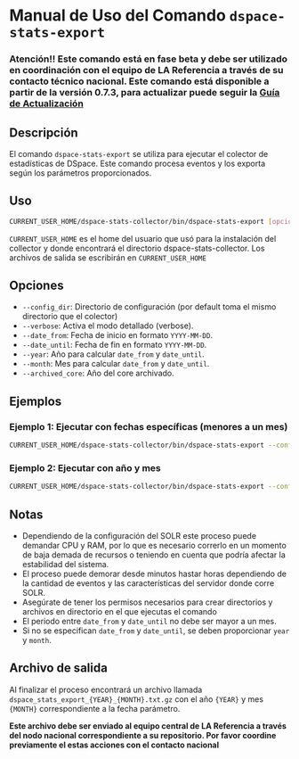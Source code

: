 # Manual de Uso del Comando `dspace-stats-export`

### Atención!! Este comando está en fase beta y debe ser utilizado en coordinación con el equipo de LA Referencia a través de su contacto técnico nacional. Este comando está disponible a partir de la versión 0.7.3, para actualizar puede seguir la [Guía de Actualización](https://github.com/lareferencia/dspace-stats-collector/blob/master/UPDATE.md)


## Descripción

El comando `dspace-stats-export` se utiliza para ejecutar el colector de estadísticas de DSpace. Este comando procesa eventos y los exporta según los parámetros proporcionados.

## Uso

```sh
CURRENT_USER_HOME/dspace-stats-collector/bin/dspace-stats-export [opciones]
```

`CURRENT_USER_HOME` es el home del usuario que usó para la instalación del collector y donde encontrará el directorio dspace-stats-collector. Los archivos de salida se escribirán en 
`CURRENT_USER_HOME` 

## Opciones

- `--config_dir`: Directorio de configuración (por default toma el mismo directorio que el colector)
- `--verbose`: Activa el modo detallado (verbose).
- `--date_from`: Fecha de inicio en formato `YYYY-MM-DD`.
- `--date_until`: Fecha de fin en formato `YYYY-MM-DD`.
- `--year`: Año para calcular `date_from` y `date_until`.
- `--month`: Mes para calcular `date_from` y `date_until`.
- `--archived_core`: Año del core archivado.

## Ejemplos

### Ejemplo 1: Ejecutar con fechas específicas (menores a un mes)

```sh
CURRENT_USER_HOME/dspace-stats-collector/bin/dspace-stats-export --config_dir=config --date_from=2023-01-10 --date_until=2023-01-20
```

### Ejemplo 2: Ejecutar con año y mes

```sh
CURRENT_USER_HOME/dspace-stats-collector/bin/dspace-stats-export --config_dir=config --year=2023 --month=1
```

## Notas

- Dependiendo de la configuración del SOLR este proceso puede demandar CPU y RAM, por lo que es necesario correrlo en un momento de baja demada de recursos o teniendo en cuenta que podría afectar la estabilidad del sistema. 
- El proceso puede demorar desde minutos hastar horas dependiendo de la cantidad de eventos y las características del servidor donde corre SOLR. 
- Asegúrate de tener los permisos necesarios para crear directorios y archivos en directorio en el que ejecutas el comando
- El periodo entre `date_from` y `date_until` no debe ser mayor a un mes.
- Si no se especifican `date_from` y `date_until`, se deben proporcionar `year` y `month`.

## Archivo de salida

Al finalizar el proceso encontrará un archivo llamada `dspace_stats_export_{YEAR}_{MONTH}.txt.gz` con el año `{YEAR}` y mes `{MONTH}` correspondiente a la fecha parámetro. 

**Este archivo debe ser enviado al equipo central de LA Referencia a través del nodo nacional correspondiente a su repositorio. Por favor coordine previamente el estas acciones con el contacto nacional**


